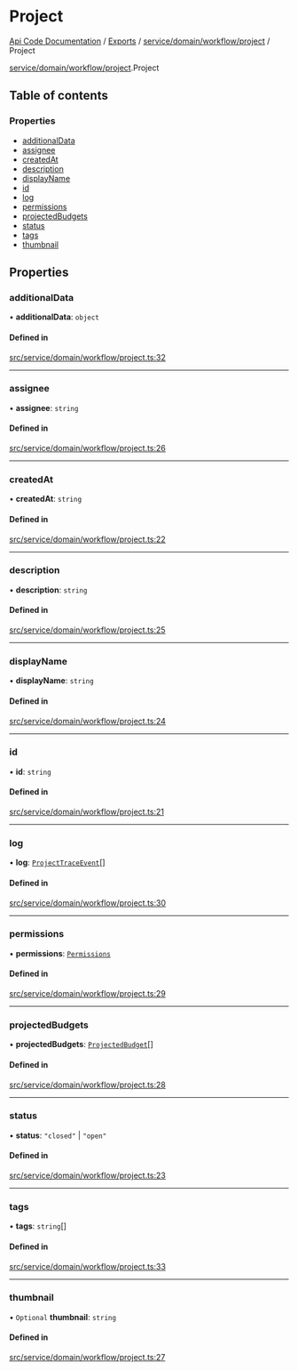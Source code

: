 # Project
 
[Api Code Documentation](../README.md) / [Exports](../modules.md) / [service/domain/workflow/project](../modules/service_domain_workflow_project.md) / Project

[service/domain/workflow/project](../modules/service_domain_workflow_project.md).Project

## Table of contents

### Properties

- [additionalData](service_domain_workflow_project.Project.md#additionaldata)
- [assignee](service_domain_workflow_project.Project.md#assignee)
- [createdAt](service_domain_workflow_project.Project.md#createdat)
- [description](service_domain_workflow_project.Project.md#description)
- [displayName](service_domain_workflow_project.Project.md#displayname)
- [id](service_domain_workflow_project.Project.md#id)
- [log](service_domain_workflow_project.Project.md#log)
- [permissions](service_domain_workflow_project.Project.md#permissions)
- [projectedBudgets](service_domain_workflow_project.Project.md#projectedbudgets)
- [status](service_domain_workflow_project.Project.md#status)
- [tags](service_domain_workflow_project.Project.md#tags)
- [thumbnail](service_domain_workflow_project.Project.md#thumbnail)

## Properties

### additionalData

• **additionalData**: `object`

#### Defined in

[src/service/domain/workflow/project.ts:32](https://github.com/openkfw/TruBudget/blob/95e6f8a/api/src/service/domain/workflow/project.ts#L32)

___

### assignee

• **assignee**: `string`

#### Defined in

[src/service/domain/workflow/project.ts:26](https://github.com/openkfw/TruBudget/blob/95e6f8a/api/src/service/domain/workflow/project.ts#L26)

___

### createdAt

• **createdAt**: `string`

#### Defined in

[src/service/domain/workflow/project.ts:22](https://github.com/openkfw/TruBudget/blob/95e6f8a/api/src/service/domain/workflow/project.ts#L22)

___

### description

• **description**: `string`

#### Defined in

[src/service/domain/workflow/project.ts:25](https://github.com/openkfw/TruBudget/blob/95e6f8a/api/src/service/domain/workflow/project.ts#L25)

___

### displayName

• **displayName**: `string`

#### Defined in

[src/service/domain/workflow/project.ts:24](https://github.com/openkfw/TruBudget/blob/95e6f8a/api/src/service/domain/workflow/project.ts#L24)

___

### id

• **id**: `string`

#### Defined in

[src/service/domain/workflow/project.ts:21](https://github.com/openkfw/TruBudget/blob/95e6f8a/api/src/service/domain/workflow/project.ts#L21)

___

### log

• **log**: [`ProjectTraceEvent`](service_domain_workflow_project_trace_event.ProjectTraceEvent.md)[]

#### Defined in

[src/service/domain/workflow/project.ts:30](https://github.com/openkfw/TruBudget/blob/95e6f8a/api/src/service/domain/workflow/project.ts#L30)

___

### permissions

• **permissions**: [`Permissions`](../modules/service_domain_permissions.md#permissions)

#### Defined in

[src/service/domain/workflow/project.ts:29](https://github.com/openkfw/TruBudget/blob/95e6f8a/api/src/service/domain/workflow/project.ts#L29)

___

### projectedBudgets

• **projectedBudgets**: [`ProjectedBudget`](service_domain_workflow_projected_budget.ProjectedBudget.md)[]

#### Defined in

[src/service/domain/workflow/project.ts:28](https://github.com/openkfw/TruBudget/blob/95e6f8a/api/src/service/domain/workflow/project.ts#L28)

___

### status

• **status**: ``"closed"`` \| ``"open"``

#### Defined in

[src/service/domain/workflow/project.ts:23](https://github.com/openkfw/TruBudget/blob/95e6f8a/api/src/service/domain/workflow/project.ts#L23)

___

### tags

• **tags**: `string`[]

#### Defined in

[src/service/domain/workflow/project.ts:33](https://github.com/openkfw/TruBudget/blob/95e6f8a/api/src/service/domain/workflow/project.ts#L33)

___

### thumbnail

• `Optional` **thumbnail**: `string`

#### Defined in

[src/service/domain/workflow/project.ts:27](https://github.com/openkfw/TruBudget/blob/95e6f8a/api/src/service/domain/workflow/project.ts#L27)

